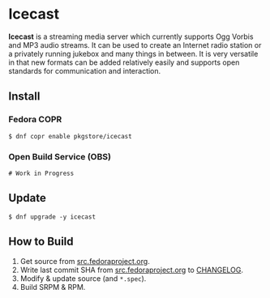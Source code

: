 # Icecast

**Icecast** is a streaming media server which currently supports Ogg Vorbis and MP3 audio streams. It can be used to create an Internet radio station or a privately running jukebox and many things in between. It is very versatile in that new formats can be added relatively easily and supports open standards for communication and interaction.

## Install

### Fedora COPR

```
$ dnf copr enable pkgstore/icecast
```

### Open Build Service (OBS)

```
# Work in Progress
```

## Update

```
$ dnf upgrade -y icecast
```

## How to Build

1. Get source from [src.fedoraproject.org](https://src.fedoraproject.org/rpms/icecast).
2. Write last commit SHA from [src.fedoraproject.org](https://src.fedoraproject.org/rpms/icecast) to [CHANGELOG](CHANGELOG).
3. Modify & update source (and `*.spec`).
4. Build SRPM & RPM.
